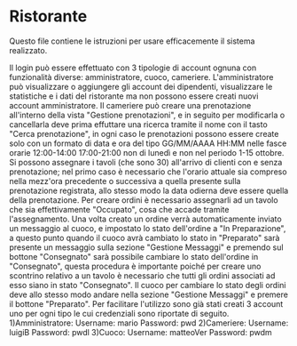 # Ristorante
Questo file contiene le istruzioni per usare efficacemente il sistema realizzato.

Il login può essere effettuato con 3 tipologie di account ognuna con funzionalità diverse: amministratore, cuoco, cameriere. L'amministratore può visualizzare o aggiungere gli account dei dipendenti, visualizzare le statistiche e i dati del ristorante ma non possono essere creati nuovi account amministratore. Il cameriere può creare una prenotazione all'interno della vista "Gestione prenotazioni", e in seguito per modificarla o cancellarla deve prima effuttare una ricerca tramite il nome con il tasto "Cerca prenotazione", in ogni caso le prenotazioni possono essere create solo con un formato di data e ora del tipo GG/MM/AAAA HH:MM nelle fasce orarie 12:00-14:00 17:00-21:00 non di lunedì e non nel periodo 1-15 ottobre. Si possono assegnare i tavoli (che sono 30) all'arrivo di clienti con e senza prenotazione; nel primo caso è necessario che l'orario attuale sia compreso nella mezz'ora precedente o successiva a quella presente sulla prenotazione registrata, allo stesso modo la data odierna deve essere quella della prenotazione. Per creare ordini è necessario assegnarli ad un tavolo che sia effettivamente "Occupato", cosa che accade tramite l'assegnamento. Una volta creato un ordine verrà automaticamente inviato un messaggio al cuoco, e impostato lo stato dell'ordine a "In Preparazione", a questo punto quando il cuoco avrà cambiato lo stato in "Preparato" sarà presente un messaggio sulla sezione "Gestione Messaggi" e premendo sul bottone "Consegnato" sarà possibile cambiare lo stato dell'ordine in "Consegnato", questa procedura è importante poiché per creare uno scontrino relativo a un tavolo è necessario che tutti gli ordini associati ad esso siano in stato "Consegnato". Il cuoco per cambiare lo stato degli ordini deve allo stesso modo andare nella sezione "Gestione Messaggi" e premere il bottone "Preparato". Per facilitare l'utilizzo sono già stati creati 3 account uno per ogni tipo le cui credenziali sono riportate di seguito. 1)Amministratore: Username: mario Password: pwd 2)Cameriere: Username: luigiB Password: pwdl 3)Cuoco: Username: matteoVer Password: pwdm
